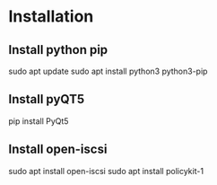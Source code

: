 # Installation
## Install python pip
sudo apt update
sudo apt install python3 python3-pip
## Install pyQT5
pip install PyQt5
## Install open-iscsi
sudo apt install open-iscsi
sudo apt install policykit-1
